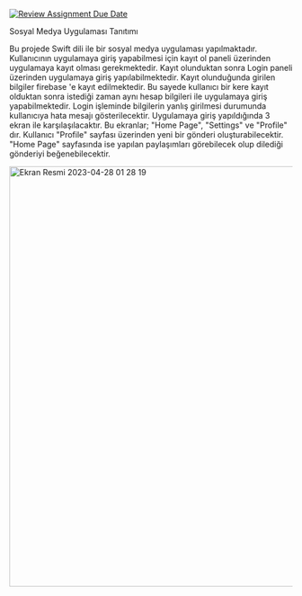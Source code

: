 [![Review Assignment Due Date](https://classroom.github.com/assets/deadline-readme-button-24ddc0f5d75046c5622901739e7c5dd533143b0c8e959d652212380cedb1ea36.svg)](https://classroom.github.com/a/QA5O9x4M)


Sosyal Medya Uygulaması Tanıtımı

Bu projede Swift dili ile bir sosyal medya uygulaması yapılmaktadır. Kullanıcının uygulamaya giriş yapabilmesi için kayıt ol paneli üzerinden uygulamaya kayıt olması gerekmektedir. Kayıt olunduktan sonra Login paneli üzerinden uygulamaya giriş yapılabilmektedir. Kayıt olunduğunda girilen bilgiler firebase 'e kayıt edilmektedir. Bu sayede kullanıcı bir kere kayıt olduktan sonra istediği zaman aynı hesap bilgileri ile uygulamaya giriş yapabilmektedir. Login işleminde bilgilerin yanlış girilmesi durumunda kullanıcıya hata mesajı gösterilecektir. Uygulamaya giriş yapıldığında 3 ekran ile karşılaşılacaktır. Bu ekranlar; "Home Page", "Settings" ve "Profile" dır. Kullanıcı "Profile" sayfası üzerinden  yeni bir gönderi oluşturabilecektir. "Home Page" sayfasında ise yapılan paylaşımları görebilecek olup dilediği gönderiyi beğenebilecektir.


<img width="748" alt="Ekran Resmi 2023-04-28 01 28 19" src="https://user-images.githubusercontent.com/81821335/235004737-b78127f7-d2f3-447a-a7f6-0acdd88b0e00.png">
